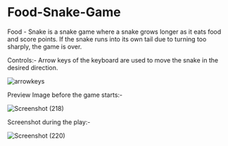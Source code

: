 # Food-Snake-Game
Food - Snake is a snake game where a snake grows longer as it eats food and score points. If the snake runs into its own tail due to turning too sharply, the game is over. 

Controls:- Arrow keys of the keyboard are used to move the snake in the desired direction.

![arrowkeys](https://user-images.githubusercontent.com/68140375/127972492-ee272a32-5846-41d4-b369-46dc77986bba.png)

Preview Image before the game starts:-

![Screenshot (218)](https://user-images.githubusercontent.com/68140375/127972049-d0c49118-8d0a-4a63-a26d-166d6b3c941e.png)

Screenshot during the play:-

![Screenshot (220)](https://user-images.githubusercontent.com/68140375/127972063-44938c21-bfaa-441f-8641-32094ce26bdd.png)
